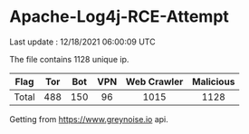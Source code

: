
# Apache-Log4j-RCE-Attempt

Last update : 12/18/2021 06:00:09 UTC

The file contains 1128 unique ip.

| Flag | Tor | Bot | VPN | Web Crawler | Malicious |
| :-:  | :-: | :-: | :-: | :-:         | :-:       |
| Total| 488  | 150  | 96  | 1015          | 1128        |

Getting from https://www.greynoise.io api.